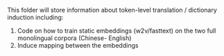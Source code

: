 This folder will store information about token-level translation / dictionary induction including:

1. Code on how to train static embeddings (w2v/fasttext) on the two full monolingual corpora (Chinese- English)
2. Induce mapping between the embeddings
